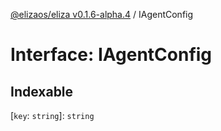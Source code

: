 [@elizaos/eliza v0.1.6-alpha.4](../index.md) / IAgentConfig

# Interface: IAgentConfig

## Indexable

\[`key`: `string`\]: `string`

